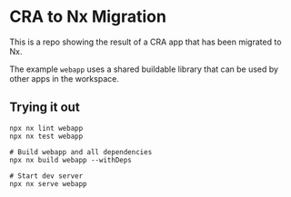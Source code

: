# CRA to Nx Migration

This is a repo showing the result of a CRA app that has been migrated to Nx.

The example `webapp` uses a shared buildable library that can be used by other apps in the workspace.


## Trying it out

```
npx nx lint webapp
npx nx test webapp

# Build webapp and all dependencies 
npx nx build webapp --withDeps

# Start dev server
npx nx serve webapp
```

